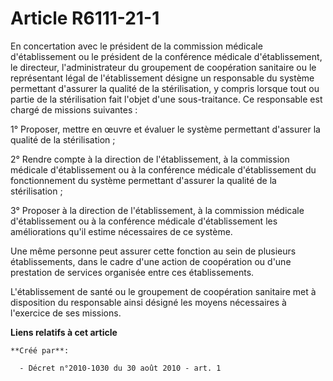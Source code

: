 # Article R6111-21-1

En concertation avec le président de la commission médicale d'établissement ou le président de la conférence médicale
d'établissement, le directeur, l'administrateur du groupement de coopération sanitaire ou le représentant légal de
l'établissement désigne un responsable du système permettant d'assurer la qualité de la stérilisation, y compris lorsque tout
ou partie de la stérilisation fait l'objet d'une sous-traitance. Ce responsable est chargé de missions suivantes : 

1° Proposer, mettre en œuvre et évaluer le système permettant d'assurer la qualité de la stérilisation ; 

2° Rendre compte à la direction de l'établissement, à la commission médicale d'établissement ou à la conférence médicale
d'établissement du fonctionnement du système permettant d'assurer la qualité de la stérilisation ; 

3° Proposer à la direction de l'établissement, à la commission médicale d'établissement ou à la conférence médicale
d'établissement les améliorations qu'il estime nécessaires de ce système. 

Une même personne peut assurer cette fonction au sein de plusieurs établissements, dans le cadre d'une action de coopération
ou d'une prestation de services organisée entre ces établissements. 

L'établissement de santé ou le groupement de coopération sanitaire met à disposition du responsable ainsi désigné les moyens
nécessaires à l'exercice de ses missions.

**Liens relatifs à cet article**

	**Créé par**:

	  - Décret n°2010-1030 du 30 août 2010 - art. 1
